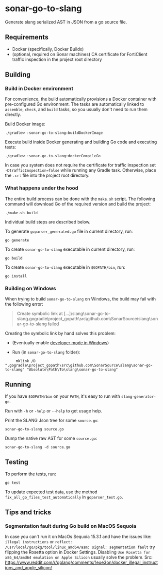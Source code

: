 # sonar-go-to-slang

Generate slang serialized AST in JSON from a go source file.

## Requirements
* Docker (specifically, Docker Buildx)
* (optional, required on Sonar machines) CA certificate for FortiClient traffic inspection in the project root directory

## Building

### Build in Docker environment

For convenience, the build automatically provisions a Docker container with pre-configured Go environment.
The tasks are automatically linked to `assemble`, `check`, and `build` tasks, so you usually don't need to run them directly.

Build Docker image:

```shell
./gradlew :sonar-go-to-slang:buildDockerImage
```

Execute build inside Docker generating and building Go code and executing tests:

```shell
./gradlew :sonar-go-to-slang:dockerCompileGo
```

In case you system does not require the certificate for traffic inspection set `-DtrafficInspection=false` while running any Gradle task.
Otherwise, place the `.crt` file into the project root directory.

### What happens under the hood

The entire build process can be done with the `make.sh` script. The following command will
download Go of the required version and build the project:

```shell
./make.sh build
```

Individual build steps are described below.

To generate `goparser_generated.go` file in current directory, run:

```shell
go generate
```

To create `sonar-go-to-slang` executable in current directory, run:

```shell
go build
```

To create `sonar-go-to-slang` executable in `$GOPATH/bin`, run:

```shell
go install
```

### Building on Windows

When trying to build `sonar-go-to-slang` on Windows, the build may fail with the following error:

> Create symbolic link at [...]\slang\sonar-go-to-slang\.gogradle\project_gopath\src\github.com\SonarSource\slang\sonar-go-to-slang failed
     
Creating the symbolic link by hand solves this problem:

* (Eventually enable [developer mode in Windows](https://docs.microsoft.com/en-us/windows/uwp/get-started/enable-your-device-for-development))

* Run (in `sonar-go-to-slang` folder):

```shell
     mklink /D ".gogradle\project_gopath\src\github.com\SonarSource\slang\sonar-go-to-slang" "Absolute\Path\To\slang\sonar-go-to-slang"
```

## Running

If you have `$GOPATH/bin` on your `PATH`, it's easy to run with `slang-generator-go`.

Run with `-h` or `-help` or `--help` to get usage help.

Print the SLANG Json tree for some `source.go`:

```shell
sonar-go-to-slang source.go
```

Dump the native raw AST for some `source.go`:

```shell
sonar-go-to-slang -d source.go
```

## Testing

To perform the tests, run:

```shell
go test
```

To update expected test data, use the method `fix_all_go_files_test_automatically` in `goparser_test.go`.

## Tips and tricks

### Segmentation fault during Go build on MacOS Sequoia

In case you can't run it on MacOs Sequoia 15.3.1 and have the issues like: `illegal instructions` or `reflect: /usr/local/go/pkg/tool/linux_amd64/asm: signal: segmentation fault` try flipping the Rosetta option in Docker Settings.
Disabling `Use Rosetta for x86_64/amd64 emulation on Apple Silicon` usually solve the problem.
Src: https://www.reddit.com/r/golang/comments/1eoe3on/docker_illegal_instructions_and_apple_silicon/